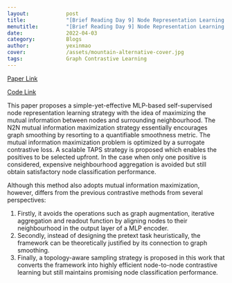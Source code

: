 ```yaml
---
layout:            post
title:             "[Brief Reading Day 9] Node Representation Learning in Graph via Node-to-Neighbourhood Mutual Information Maximization"
menutitle:         "[Brief Reading Day 9] Node Representation Learning in Graph via Node-to-Neighbourhood Mutual Information Maximization"
date:              2022-04-03
category:          Blogs
author:            yexinmao
cover:             /assets/mountain-alternative-cover.jpg
tags:              Graph Contrastive Learning
---
```


[Paper Link](https://arxiv.org/abs/2203.12265)

[Code Link](https://github.com/dongwei156/n2n)

This paper proposes a simple-yet-effective MLP-based self-supervised node representation learning strategy with the idea of maximizing the mutual information between nodes and surrounding neighbourhood. The N2N mutual information maximization strategy essentially encourages graph smoothing by resorting to a quantifiable smoothness metric. The mutual information maximization problem is optimized by a surrogate contrastive loss. A scalable TAPS strategy is proposed which enables the positives to be selected upfront. In the case when only one positive is considered, expensive neighbourhood aggregation is avoided but still obtain satisfactory node classification performance.

Although this method also adopts mutual information maximization, however, differs from the previous contrastive methods from several perspectives:

1. Firstly, it avoids the operations such as graph augmentation, iterative aggregation and readout function by aligning nodes to their neighbourhood in the output layer of a MLP encoder. 
2. Secondly, instead of designing the pretext task heuristically, the framework can be theoretically justified by its connection to graph smoothing. 
3. Finally, a topology-aware sampling strategy is proposed in this work that converts the framework into highly efficient node-to-node contrastive learning but still maintains promising node classification performance.
